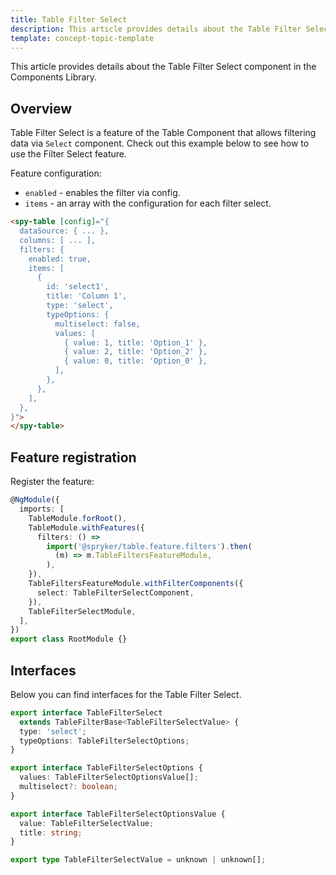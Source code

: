 ```yaml
---
title: Table Filter Select
description: This article provides details about the Table Filter Select component in the Components Library.
template: concept-topic-template
---
```


This article provides details about the Table Filter Select component in the Components Library.

## Overview

Table Filter Select is a feature of the Table Component that allows filtering data via `Select` component.
Check out this example below to see how to use the Filter Select feature.

Feature configuration:

- `enabled` - enables the filter via config.  
- `items` - an array with the configuration for each filter select.  

```html
<spy-table [config]="{
  dataSource: { ... },
  columns: [ ... ],
  filters: {
    enabled: true,
    items: [
      {
        id: 'select1',
        title: 'Column 1',
        type: 'select',
        typeOptions: {
          multiselect: false,
          values: [
            { value: 1, title: 'Option_1' },
            { value: 2, title: 'Option_2' },
            { value: 0, title: 'Option_0' },
          ],
        },
      },
    ],
  },                                                                                           
}">
</spy-table>
```

## Feature registration

Register the feature:

```ts
@NgModule({
  imports: [
    TableModule.forRoot(),
    TableModule.withFeatures({
      filters: () =>
        import('@spryker/table.feature.filters').then(
          (m) => m.TableFiltersFeatureModule,
        ),    
    }),
    TableFiltersFeatureModule.withFilterComponents({
      select: TableFilterSelectComponent,
    }),
    TableFilterSelectModule,
  ],
})
export class RootModule {}
```

## Interfaces

Below you can find interfaces for the Table Filter Select.

```ts
export interface TableFilterSelect
  extends TableFilterBase<TableFilterSelectValue> {
  type: 'select';
  typeOptions: TableFilterSelectOptions;
}

export interface TableFilterSelectOptions {
  values: TableFilterSelectOptionsValue[];
  multiselect?: boolean;
}

export interface TableFilterSelectOptionsValue {
  value: TableFilterSelectValue;
  title: string;
}

export type TableFilterSelectValue = unknown | unknown[];
```
